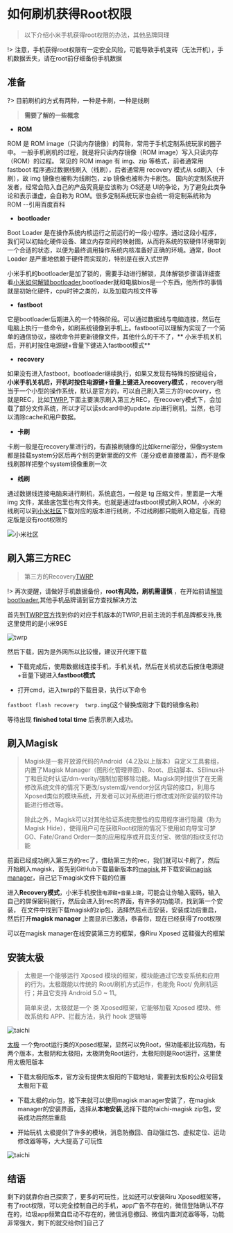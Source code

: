 # 如何刷机获得Root权限

> 以下介绍小米手机获得root权限的办法，其他品牌同理

!> 注意，手机获得root权限有一定安全风险，可能导致手机变砖（无法开机），手机数据丢失，请在root前仔细备份手机数据

## 准备

?> 目前刷机的方式有两种，一种是卡刷，一种是线刷

> **需要了解的一些概念**

- **ROM**

ROM 是 ROM image（只读内存镜像）的简称，常用于手机定制系统玩家的圈子中。 一般手机刷机的过程，就是将只读内存镜像（ROM image）写入只读内存（ROM）的过程。 常见的 ROM
image 有 img、zip 等格式，前者通常用 fastboot 程序通过数据线刷入（线刷），后者通常用 recovery 模式从 sd刷入（卡刷），故 img 镜像也被称为线刷包，zip
镜像也被称为卡刷包。 国内的定制系统开发者，经常会陷入自己的产品究竟是应该称为 OS还是 UI的争论，为了避免此类争论和表示谦虚，会自称为 ROM。很多定制系统玩家也会统一将定制系统称为 ROM
--引用百度百科

- **bootloader**

Boot Loader
是在操作系统内核运行之前运行的一段小程序。通过这段小程序，我们可以初始化硬件设备、建立内存空间的映射图，从而将系统的软硬件环境带到一个合适的状态，以便为最终调用操作系统内核准备好正确的环境。通常，Boot
Loader 是严重地依赖于硬件而实现的，特别是在嵌入式世界

小米手机的bootloader是加了锁的，需要手动进行解锁，具体解锁步骤请详细查看[小米如何解锁bootloader](https://zhuanlan.zhihu.com/p/100606502),bootloader就和电脑bios是一个东西，他所作的事情就是初始化硬件，cpu时钟之类的，以及加载内核文件等

- **fastboot**

它是bootloader后期进入的一个特殊阶段。可以通过数据线与电脑连接，然后在电脑上执行一些命令，如刷系统镜像到手机上。fastboot可以理解为实现了一个简单的通信协议，接收命令并更新镜像文件，其他什么的干不了，**
小米手机关机后，开机时按住电源键+音量下键进入fastboot模式**

- **recovery**

如果没有进入fastboot，bootloader继续执行，如果又发现有特殊的按键组合，**小米手机关机后，开机时按住电源键+音量上键进入recovery模式**
，recovery相当于一个小型的操作系统，默认是官方的，可以自己刷入第三方的recovery，也就是REC，比如[TWRP](https://twrp.me/),下面主要演示刷入第三方REC，在recovery模式下，会加载了部分文件系统，所以才可以读sdcard中的update.zip进行刷机，当然，也可以清除cache和用户数据。

- **卡刷**

卡刷一般是在recovery里进行的，有直接刷镜像的比如kernel部分，但像system都是挂载system分区后再个别的更新里面的文件（差分或者直接覆盖），而不是像线刷那样把整个system镜像重刷一次

- **线刷**

通过数据线连接电脑来进行刷机，系统底包，一般是 tg 压缩文件，里面是一大堆 img
文件，某些底包里也有文件夹。也就是通过fastboot模式刷入ROM，小米的线刷可以到[小米社区](https://www.miui.com/download.html)下载对应的版本进行线刷，不过线刷都只能刷入稳定版，而稳定版是没有root权限的

![小米社区](../images/miui.png)

## 刷入第三方REC

> 第三方的Recovery[TWRP](https://twrp.me/)

!> 再次提醒，请做好手机数据备份，**root有风险，刷机需谨慎**
，在开始前请[解锁bootloader](https://zhuanlan.zhihu.com/p/100606502),其他手机品牌请到官方查找解决方法

首先到[TWRP官方](https://twrp.me/Devices/)找到你的对应手机版本的TWRP,目前主流的手机品牌都支持,我这里使用的是小米9SE

![twrp](../images/twrp.png)

然后下载，因为是外网所以比较慢，建议开代理下载

- 下载完成后，使用数据线连接手机，手机关机，然后在关机状态后按住电源键+音量下键进入**fastboot模式**

- 打开cmd，进入twrp的下载目录，执行以下命令

`fastboot flash recovery  twrp.img`(这个替换成刚才下载的镜像名称)

等待出现 **finished total time** 后表示刷入成功。

## 刷入Magisk

> Magisk是一套开放源代码的Android（4.2及以上版本）自定义工具套组，内置了Magisk Manager（图形化管理界面）、Root、启动脚本、SElinux补丁和启动时认证/dm-verity/强制加密移除功能。Magisk同时提供了在无需修改系统文件的情况下更改/system或/vendor分区内容的接口，利用与Xposed类似的模块系统，开发者可以对系统进行修改或对所安装的软件功能进行修改等。
>
>除此之外，Magisk可以对其他验证系统完整性的应用程序进行隐藏（称为Magisk Hide），使得用户可在获取Root权限的情况下使用如向导宝可梦GO、Fate/Grand Order一类的应用程序或开启支付宝、微信的指纹支付功能

前面已经成功刷入第三方的rec了，借助第三方的rec，我们就可以卡刷了，然后开始刷入magisk，首先到GitHub下载最新版本的[magisk](https://github.com/topjohnwu/Magisk),并下载安装[magisk
manager](https://github.com/topjohnwu/MagiskManager)，自己记下magisk文件下载的位置

进入**Recovery模式**，小米手机按住`电源键+音量上键`，可能会让你输入密码，输入自己的屏保密码就行，然后会进入到rec的界面，有许多的功能项，找到第一个安装，
在文件中找到下载magisk的zip包，选择然后点击安装，安装成功后重启，然后打开**magisk manager** 上面显示已激活，恭喜你，现在已经获得了root权限

可以在magisk manager在线安装第三方的框架，像Riru Xposed 这鞋强大的框架

## 安装太极

> 太极是一个能够运行 Xposed 模块的框架，模块能通过它改变系统和应用的行为。太极既能以传统的 Root/刷机方式运作，也能免 Root/ 免刷机运行；并且它支持 Android 5.0 ~ 11。
>
>简单来说，太极就是一个 类 Xposed框架，它能够加载 Xposed 模块、修改系统和 APP、拦截方法，执行 hook 逻辑等

![taichi](../images/taichi.png)

[太极](https://taichi.cool/zh/)
一个免root运行类的Xposed框架，显然可以免Root，但功能都比较鸡肋，有两个版本，太极阴和太极阳，太极阴免Root运行，太极阳则是Root运行，这里使用太极阳版本

- 下载太极阳版本，官方没有提供太极阳的下载地址，需要到太极的公众号回复太极阳下载

- 下载太极的zip包，接下来就可以使用magisk manager安装了，在magisk manager的安装界面，选择从**本地安装**,选择下载的taichi-magisk
  zip包，安装成功后然后重启

- 开始玩机 太极提供了许多的模块，消息防撤回、自动强红包、虚拟定位、运动修改器等等，大大提高了可玩性

![taichi](../images/taichi-module.png)

## 结语

剩下的就靠你自己探索了，更多的可玩性，比如还可以安装Riru
Xposed框架等，有了root权限，可以完全控制自己的手机，app广告不存在的，微信登陆确认不存在的，垃圾app频繁自启动不存在的，微信消息撤回、微信内置浏览器等等，功能非常强大，剩下的就交给你们自己了

